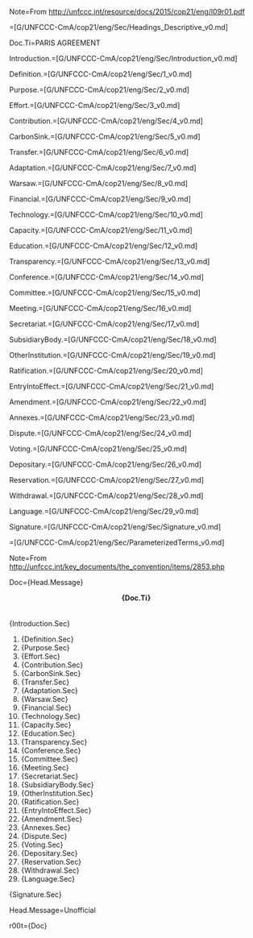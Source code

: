 Note=From http://unfccc.int/resource/docs/2015/cop21/eng/l09r01.pdf

=[G/UNFCCC-CmA/cop21/eng/Sec/Headings_Descriptive_v0.md]

Doc.Ti=PARIS AGREEMENT

Introduction.=[G/UNFCCC-CmA/cop21/eng/Sec/Introduction_v0.md]

Definition.=[G/UNFCCC-CmA/cop21/eng/Sec/1_v0.md]

Purpose.=[G/UNFCCC-CmA/cop21/eng/Sec/2_v0.md]

Effort.=[G/UNFCCC-CmA/cop21/eng/Sec/3_v0.md]

Contribution.=[G/UNFCCC-CmA/cop21/eng/Sec/4_v0.md]

CarbonSink.=[G/UNFCCC-CmA/cop21/eng/Sec/5_v0.md]

Transfer.=[G/UNFCCC-CmA/cop21/eng/Sec/6_v0.md]

Adaptation.=[G/UNFCCC-CmA/cop21/eng/Sec/7_v0.md]

Warsaw.=[G/UNFCCC-CmA/cop21/eng/Sec/8_v0.md]

Financial.=[G/UNFCCC-CmA/cop21/eng/Sec/9_v0.md]

Technology.=[G/UNFCCC-CmA/cop21/eng/Sec/10_v0.md]

Capacity.=[G/UNFCCC-CmA/cop21/eng/Sec/11_v0.md]

Education.=[G/UNFCCC-CmA/cop21/eng/Sec/12_v0.md]

Transparency.=[G/UNFCCC-CmA/cop21/eng/Sec/13_v0.md]

Conference.=[G/UNFCCC-CmA/cop21/eng/Sec/14_v0.md]

Committee.=[G/UNFCCC-CmA/cop21/eng/Sec/15_v0.md]

Meeting.=[G/UNFCCC-CmA/cop21/eng/Sec/16_v0.md]

Secretariat.=[G/UNFCCC-CmA/cop21/eng/Sec/17_v0.md]

SubsidiaryBody.=[G/UNFCCC-CmA/cop21/eng/Sec/18_v0.md]

OtherInstitution.=[G/UNFCCC-CmA/cop21/eng/Sec/19_v0.md]

Ratification.=[G/UNFCCC-CmA/cop21/eng/Sec/20_v0.md]

EntryIntoEffect.=[G/UNFCCC-CmA/cop21/eng/Sec/21_v0.md]

Amendment.=[G/UNFCCC-CmA/cop21/eng/Sec/22_v0.md]

Annexes.=[G/UNFCCC-CmA/cop21/eng/Sec/23_v0.md]

Dispute.=[G/UNFCCC-CmA/cop21/eng/Sec/24_v0.md]

Voting.=[G/UNFCCC-CmA/cop21/eng/Sec/25_v0.md]

Depositary.=[G/UNFCCC-CmA/cop21/eng/Sec/26_v0.md]

Reservation.=[G/UNFCCC-CmA/cop21/eng/Sec/27_v0.md]

Withdrawal.=[G/UNFCCC-CmA/cop21/eng/Sec/28_v0.md]

Language.=[G/UNFCCC-CmA/cop21/eng/Sec/29_v0.md]

Signature.=[G/UNFCCC-CmA/cop21/eng/Sec/Signature_v0.md]


=[G/UNFCCC-CmA/cop21/eng/Sec/ParameterizedTerms_v0.md]

Note=From http://unfccc.int/key_documents/the_convention/items/2853.php

Doc={Head.Message}<center><b>{Doc.Ti}</b></center><br><br>{Introduction.Sec}<br><ol><li>{Definition.Sec}<li>{Purpose.Sec}<li>{Effort.Sec}<li>{Contribution.Sec}<li>{CarbonSink.Sec}<li>{Transfer.Sec}<li>{Adaptation.Sec}<li>{Warsaw.Sec}<li>{Financial.Sec}<li>{Technology.Sec}<li>{Capacity.Sec}<li>{Education.Sec}<li>{Transparency.Sec}<li>{Conference.Sec}<li>{Committee.Sec}<li>{Meeting.Sec}<li>{Secretariat.Sec}<li>{SubsidiaryBody.Sec}<li>{OtherInstitution.Sec}<li>{Ratification.Sec}<li>{EntryIntoEffect.Sec}<li>{Amendment.Sec}<li>{Annexes.Sec}<li>{Dispute.Sec}<li>{Voting.Sec}<li>{Depositary.Sec}<li>{Reservation.Sec}<li>{Withdrawal.Sec}<li>{Language.Sec}</ol>{Signature.Sec}

Head.Message=Unofficial

r00t={Doc}
